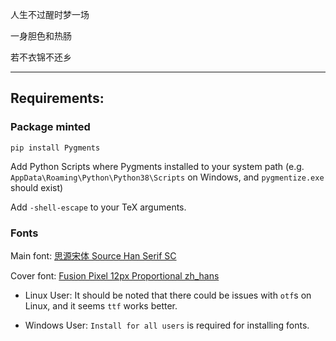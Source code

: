 人生不过醒时梦一场

一身胆色和热肠

若不衣锦不还乡

---
## Requirements:

### Package minted
```
pip install Pygments
```
Add Python Scripts where Pygments installed to your system path (e.g. `AppData\Roaming\Python\Python38\Scripts` on Windows, and `pygmentize.exe` should exist)

Add `-shell-escape` to your TeX arguments.

### Fonts

Main font: [思源宋体 Source Han Serif SC](https://github.com/adobe-fonts/source-han-serif/tree/release/)

Cover font: [Fusion Pixel 12px Proportional zh_hans](https://github.com/TakWolf/fusion-pixel-font)

* Linux User: It should be noted that there could be issues with `otf`s on Linux, and it seems `ttf` works better.

* Windows User: `Install for all users` is required for installing fonts.